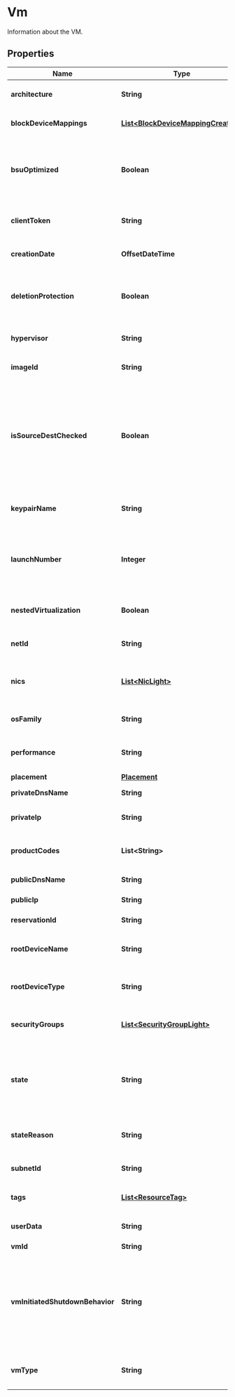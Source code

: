

# Vm

Information about the VM.

## Properties

| Name | Type | Description | Notes |
|------------ | ------------- | ------------- | -------------|
|**architecture** | **String** | The architecture of the VM (&#x60;i386&#x60; \\| &#x60;x86_64&#x60;). |  [optional] |
|**blockDeviceMappings** | [**List&lt;BlockDeviceMappingCreated&gt;**](BlockDeviceMappingCreated.md) | The block device mapping of the VM. |  [optional] |
|**bsuOptimized** | **Boolean** | This parameter is not available. It is present in our API for the sake of historical compatibility with AWS. |  [optional] |
|**clientToken** | **String** | The idempotency token provided when launching the VM. |  [optional] |
|**creationDate** | **OffsetDateTime** | The date and time of creation of the VM. |  [optional] |
|**deletionProtection** | **Boolean** | If true, you cannot delete the VM unless you change this parameter back to false. |  [optional] |
|**hypervisor** | **String** | The hypervisor type of the VMs (&#x60;ovm&#x60; \\| &#x60;xen&#x60;). |  [optional] |
|**imageId** | **String** | The ID of the OMI used to create the VM. |  [optional] |
|**isSourceDestChecked** | **Boolean** | (Net only) If true, the source/destination check is enabled. If false, it is disabled. This value must be false for a NAT VM to perform network address translation (NAT) in a Net. |  [optional] |
|**keypairName** | **String** | The name of the keypair used when launching the VM. |  [optional] |
|**launchNumber** | **Integer** | The number for the VM when launching a group of several VMs (for example, &#x60;0&#x60;, &#x60;1&#x60;, &#x60;2&#x60;, and so on). |  [optional] |
|**nestedVirtualization** | **Boolean** | If true, nested virtualization is enabled. If false, it is disabled. |  [optional] |
|**netId** | **String** | The ID of the Net in which the VM is running. |  [optional] |
|**nics** | [**List&lt;NicLight&gt;**](NicLight.md) | (Net only) The network interface cards (NICs) the VMs are attached to. |  [optional] |
|**osFamily** | **String** | Indicates the operating system (OS) of the VM. |  [optional] |
|**performance** | **String** | The performance of the VM (&#x60;medium&#x60; \\| &#x60;high&#x60; \\|  &#x60;highest&#x60;). |  [optional] |
|**placement** | [**Placement**](Placement.md) |  |  [optional] |
|**privateDnsName** | **String** | The name of the private DNS. |  [optional] |
|**privateIp** | **String** | The primary private IP of the VM. |  [optional] |
|**productCodes** | **List&lt;String&gt;** | The product codes associated with the OMI used to create the VM. |  [optional] |
|**publicDnsName** | **String** | The name of the public DNS. |  [optional] |
|**publicIp** | **String** | The public IP of the VM. |  [optional] |
|**reservationId** | **String** | The reservation ID of the VM. |  [optional] |
|**rootDeviceName** | **String** | The name of the root device for the VM (for example, &#x60;/dev/sda1&#x60;). |  [optional] |
|**rootDeviceType** | **String** | The type of root device used by the VM (always &#x60;bsu&#x60;). |  [optional] |
|**securityGroups** | [**List&lt;SecurityGroupLight&gt;**](SecurityGroupLight.md) | One or more security groups associated with the VM. |  [optional] |
|**state** | **String** | The state of the VM (&#x60;pending&#x60; \\| &#x60;running&#x60; \\| &#x60;stopping&#x60; \\| &#x60;stopped&#x60; \\| &#x60;shutting-down&#x60; \\| &#x60;terminated&#x60; \\| &#x60;quarantine&#x60;). |  [optional] |
|**stateReason** | **String** | The reason explaining the current state of the VM. |  [optional] |
|**subnetId** | **String** | The ID of the Subnet for the VM. |  [optional] |
|**tags** | [**List&lt;ResourceTag&gt;**](ResourceTag.md) | One or more tags associated with the VM. |  [optional] |
|**userData** | **String** | The Base64-encoded MIME user data. |  [optional] |
|**vmId** | **String** | The ID of the VM. |  [optional] |
|**vmInitiatedShutdownBehavior** | **String** | The VM behavior when you stop it. If set to &#x60;stop&#x60;, the VM stops. If set to &#x60;restart&#x60;, the VM stops then automatically restarts. If set to &#x60;terminate&#x60;, the VM stops and is deleted. |  [optional] |
|**vmType** | **String** | The type of VM. For more information, see [VM Types](https://docs.outscale.com/en/userguide/VM-Types.html). |  [optional] |



